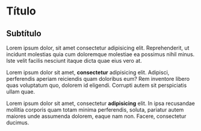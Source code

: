 # Título
## Subtítulo

Lorem ipsum dolor, sit amet consectetur adipisicing elit. Reprehenderit, ut incidunt molestias quia cum doloremque molestiae ea possimus nihil minus. Iste velit facilis nesciunt itaque dicta quae eius vero at.

Lorem ipsum dolor sit amet, **consectetur** adipisicing elit. Adipisci, perferendis aperiam reiciendis quam doloribus eum? Rem inventore libero quas voluptatum quo, dolorem id eligendi. Corrupti autem sit perspiciatis ullam quae.

Lorem ipsum dolor sit amet, consectetur __adipisicing__ elit. In ipsa recusandae mollitia corporis quam totam minima perferendis, soluta, pariatur autem maiores unde assumenda dolorem, eaque nam non. Facere, consectetur ducimus.